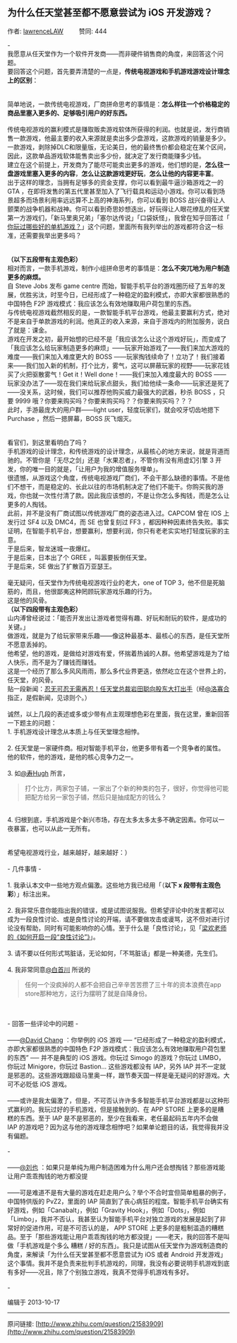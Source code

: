 ## 为什么任天堂甚至都不愿意尝试为 iOS 开发游戏？

作者: [lawrenceLAW](http://www.zhihu.com/people/lawhosum)&nbsp;&nbsp;&nbsp;&nbsp;&nbsp;&nbsp;&nbsp;&nbsp; 赞同: 444


-<br>我愿意从任天堂作为一个软件开发商——而非硬件销售商的角度，来回答这个问题。<br>要回答这个问题，首先要弄清楚的一点是，<b>传统电视游戏和手机游戏游戏设计理念上的区别</b>：<br><br><br>简单地说，一款传统电视游戏，厂商拼命思考的事情是：<b>怎么样往一个价格稳定的商品里塞入更多的、足够吸引用户的好东西。</b><br><br>传统电视游戏的赢利模式是赚取贩卖游戏软体所获得的利润。也就是说，发行商销售一款游戏，他最主要的收入来源就是卖出多少盘游戏，这款游戏的销量是多少。<br>一款游戏，剥除掉DLC和限量版，无论美日，他的最终售价都会稳定在某个区间，因此，这款单品游戏软体能售卖出多少份，就决定了发行商能赚多少钱。<br>建立在这个前提上，开发商为了能尽可能卖出更多的游戏，他们想的是，<b>怎么往一盘游戏里塞入更多的内容</b>，<b>怎么让这款游戏更好玩</b>，<b>怎么让他的内容更丰富</b>。<br>出于这样的理念，当拥有足够多的资金支撑，你可以看到最牛逼沙箱游戏之一的 GTA ，在即将发售的第五代里甚至加入了飞行载具和运动小游戏。你可以看到场景超多而场景利用率远远算不上高的神海系列，你可以看到 BOSS 战兴奋得让人颤栗的战争机器和战神。你可以看到奇思妙想迭出，好玩得让人眼花缭乱的任天堂第一方游戏们，「新马里奥兄弟」「塞尔达传说」「口袋妖怪」，我曾在知乎回答过「 <a href="http://www.zhihu.com/question/21078948/answer/18467215" class="internal">你玩过哪些好的单机游戏？</a>」这个问题，里面所有我列举出的游戏都符合这一标准，还需要我举出更多吗？<br><br><br><b>（以下五段带有主观色彩）</b><br>相对而言，一款手机游戏，制作小组拼命思考的事情是：<b>怎么不突兀地为用户制造更多的麻烦。</b><br>自 Steve Jobs 发布 game centre 而始，智能手机平台的游戏圈历经了五年的发展，优胜劣汰，时至今日，已经形成了一种稳定的盈利模式，亦即大家都很熟悉的中国特色 F2P 游戏模式：我应该怎么有效地赚取用户荷包里的东西。<br>与传统电视游戏截然相反的是，一款智能手机平台游戏，他最主要赢利方式，绝对不是来自于单款游戏的利润。他真正的收入来源，来自于游戏内的附加服务，说白了就是：课金。<br>游戏在开发之初，最开始想的已经不是「我应该怎么让这个游戏好玩」，而变成了「我应该怎么给玩家制造更多的麻烦」——玩家开始游戏了——我们来加大游戏的难度——我们来加入难度更大的 BOSS ——玩家掏钱续命了！立功了！我们接着来——我们加入新的机制，打个比方，雾气，这可以屏蔽玩家的视野——玩家花钱买了火把驱散雾气！Get it！Well done！——我们来加入难度最大的 BOSS ——玩家没办法了——现在我们来给玩家点甜头，我们给他续一条命——玩家还是死了——没关系，这时候，我们可以推荐他购买威力最强大的武器，秒杀 BOSS ，只要 9999 哦？你要来购买吗？你要来购买吗？？你要来购买吗？？？<br>此时，手游最庞大的用户群——light user，轻度玩家们，就会咬牙切齿地摁下 Purchase ，然后一摁屏幕，BOSS 灰飞烟灭。<br><br><br>看官们，到这里看明白了吗？<br>手机游戏的设计理念，和传统游戏的设计理念，从最核心的地方来说，就是背道而驰的。不管你是「无尽之剑」还是「水果忍者」，不管你有没有用虚幻引擎 3 开发，你的唯一目的就是，「让用户为我的增值服务埋单」。<br>很遗憾，从游戏这个角度，传统电视游戏厂商们，不会干那么缺德的事情。不是他们不想干，而是稳定的、长此以往的市场机制决定了他们不能干。你购买我的游戏，你也就一次性付清了款。因此我应该想的，不是让你怎么多掏钱，而是怎么让更多的人掏钱。<br>此前，并不是没有厂商试图以传统游戏厂商的姿态进入过。CAPCOM 曾在 IOS 上发行过 SF4 以及 DMC4，而 SE 也曾复刻过 FF3 ，都因种种因素终告失败。事实证明，在智能手机平台，想要赢利，想要利润，你只有老老实实地打轻度玩家的主意。<br>于是后来，智龙迷城一夜爆红。<br>于是后来，日本出了个 GREE ，叫嚣要扳倒任天堂。<br>于是后来，SE 做出了扩散百万亚瑟王。<br><br>毫无疑问，任天堂作为传统电视游戏行业的老大，one of TOP 3，他不但是死脑筋的，而且，他很鄙夷这种罔顾玩家游戏乐趣的行为。<br>这是他的风骨。<br><b>（以下四段带有主观色彩）</b><br>山内溥曾经说过：「能否开发出让游戏者觉得有趣、好玩和耐玩的软件，是成功的关键。」<br>做游戏，就是为了给玩家带来乐趣——像这种最基本、最核心的东西，是任天堂所不愿意丢掉的。<br>他希望，他的游戏，是做给对游戏有爱，怀揣着热诚的人群。他希望游戏是为了给人快乐，而不是为了赚钱而赚钱。<br>这是一个经历了那么多风风雨雨，那么多代业界更迭，依然屹立在这个世界上的，任天堂，的风骨。<br>贴一段新闻：<a href="http://www.yxdown.com/news/201305/89698.html" class=" wrap external" target="_blank" rel="nofollow noreferrer">忍无可忍无需再忍！任天堂总裁岩田聪向股东大打出手<i class="icon-external"></i></a>（经<a class="member_mention" data-editable="true" data-title="@洛寡合" data-hash="585fabe9ba77689a3bb7a96e99aa9537" href="http://www.zhihu.com/people/585fabe9ba77689a3bb7a96e99aa9537" data-tip="p$b$585fabe9ba77689a3bb7a96e99aa9537">@洛寡合</a> 指正，是假新闻，见谅则个。）<br><br>诚然，以上几段的表述或多或少带有点主观理想色彩在里面，我在这里，重新回答一下题主的问题：<br>1. 手机游戏设计理念从本质上与任天堂理念相悖。<br><br>2. 任天堂是一家硬件商。相对智能手机平台，他更多带有着一个竞争者的属性。他的软件，他的游戏，是他的核心竞争力之一。<br><br>3. 如<a class="member_mention" data-editable="true" data-title="@寿Hugh" data-hash="57a6592edd3fa315e3c59eb589ebbbad" href="http://www.zhihu.com/people/57a6592edd3fa315e3c59eb589ebbbad" data-tip="p$b$57a6592edd3fa315e3c59eb589ebbbad">@寿Hugh</a> 所言，<br><blockquote>打个比方，两家包子铺，一家出了个新的种类的包子，很好，你觉得他可能把配方给另一家包子铺，然后只是抽成配方的钱么？<br></blockquote><br>4. 归根到底，手机游戏是个新兴市场，存在太多太多太多不确定因素。你可以一夜暴富，也可以从此一无所有。<br><br><br>希望电视游戏行业，越来越好，越来越好：）<br><br>- 几件事情 -<br><br>1. 我承认本文中一些地方观点偏激。这些地方我已经用「（<b>以下 x 段带有主观色彩</b>）」标注出来。<br><br>2. 我非常乐意你能指出我的错误，或是试图说服我。但希望评论中的发言都可以成为一段良性讨论、或是良性讨论的开端，请不要做攻击或谩骂，这不但对进行讨论没有帮助，同时有可能影响你的心情。至于什么是「良性讨论」，见「<a href="http://tieba.baidu.com/p/2496042824" class=" wrap external" target="_blank" rel="nofollow noreferrer">梁欢老师的《如何开启一段“良性讨论”》<i class="icon-external"></i></a>」。<br><br>3. 请不要以任何形式骂脏话，无论如何，「不骂脏话」都是一种美德，先生们。<br><br>4. 我非常同意<a class="member_mention" data-editable="true" data-title="@白首川" data-hash="24dfebbbc4e73a7e7fd1a77da1395183" href="http://www.zhihu.com/people/24dfebbbc4e73a7e7fd1a77da1395183" data-tip="p$b$24dfebbbc4e73a7e7fd1a77da1395183">@白首川</a> 所说的<br><blockquote>任何一个没疯掉的人都不会把自己辛辛苦苦攒了三十年的资本浪费在app store那种地方，这行为摆明了就是自降身份。</blockquote><br><br>- 回答一些评论中的问题 -<br><br>——<a class="member_mention" data-editable="true" data-title="@David Chang" data-hash="ed1bfc56a72a7a237a33eb0ca490b598" href="http://www.zhihu.com/people/ed1bfc56a72a7a237a33eb0ca490b598" data-tip="p$b$ed1bfc56a72a7a237a33eb0ca490b598">@David Chang</a> ：你举例的 iOS 游戏 ── “已经形成了一种稳定的盈利模式，亦即大家都很熟悉的中国特色 F2P 游戏模式：我应该怎么有效地赚取用户荷包里的东西” ── 并不是典型的 iOS 游戏。你玩过 Simogo 的游戏？你玩过 LIMBO，你玩过 Minigore，你玩过 Bastion... 这些游戏都没有 IAP，另外 IAP 并不一定就是邪恶的。这些游戏跟超级马里奥一样，跟节奏天国一样是毫无疑问的好游戏。大可不必贬低 iOS 游戏。 <br><br>——或许是我太偏激了，但是，不可否认许许多多智能手机平台游戏都是以这种形式赢利的。我玩过好的手机游戏，但是接触到的、在 APP STORE 上更多的是糟糕的东西。至于 IAP 是不是邪恶的，至少在我看来，老任最起码五年内不会做 IAP 的游戏吧？因为这与他的游戏理念相悖吧？如果单论题目的话，我觉得我并没有偏题。<br><br> - <br><br>——<a class="member_mention" data-editable="true" data-title="@刘也" data-hash="06b5f58ba8fb04481d9bbc053e937279" href="http://www.zhihu.com/people/06b5f58ba8fb04481d9bbc053e937279" data-tip="p$b$06b5f58ba8fb04481d9bbc053e937279">@刘也</a> ：如果只是单纯为用户制造困难为什么用户还会想掏钱？那些游戏能让用户乖乖掏钱的地方都没提 <br><br>——可是难道不是有大量的游戏在赶走用户么？举个不合时宜但简单粗暴的例子，中国特供版的 PvZ2，里面的 IAP 简直到了丧心病狂的程度。智能手机平台确实有好游戏，例如「Canabalt」，例如「Gravity Hook」，例如「Dots」，例如「Limbo」，我并不否认，我甚至认为智能手机平台对独立游戏的发展是起到了非常好的促进作用，可是不可否认的是， APP STORE 上更多的是粗制滥造的糟糕品。至于「那些游戏能让用户乖乖掏钱的地方都没提」——老天，我的回答不是叫做「手机游戏是个多么 糟糕 / 好的东西」。我只是试图从任天堂作为游戏制造商的角度，来解读「为什么任天堂甚至都不愿意尝试为 iOS 或者 Android 开发游戏」这个事情。我并不是负责来批判手机游戏的，同理，我没有必要说明手机游戏到底有多好——况且，除了个别独立游戏，我真不觉得手机游戏有多好。<br><br>-



编辑于 2013-10-17



---
原问链接: [http://www.zhihu.com/question/21583909](http://www.zhihu.com/question/21583909)